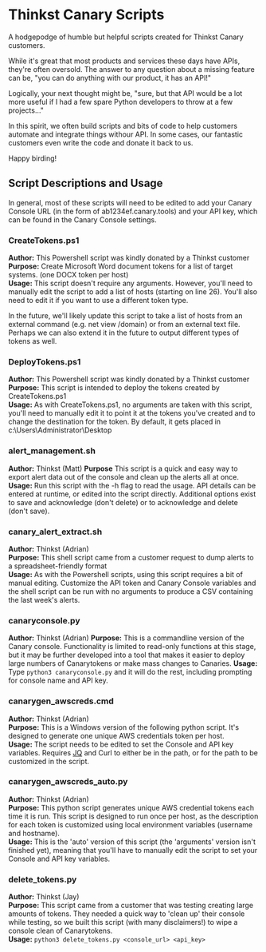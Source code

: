 # Thinkst Canary Scripts
A hodgepodge of humble but helpful scripts created for Thinkst Canary customers.

While it's great that most products and services these days have APIs, they're often oversold. The answer to any question about a missing feature can be, "you can do anything with our product, it has an API!"

Logically, your next thought might be, "sure, but that API would be a lot more useful if I had a few spare Python developers to throw at a few projects..."

In this spirit, we often build scripts and bits of code to help customers automate and integrate things withour API. In some cases, our fantastic customers even write the code and donate it back to us.

Happy birding!

## Script Descriptions and Usage
In general, most of these scripts will need to be edited to add your Canary Console URL (in the form of ab1234ef.canary.tools) and your API key, which can be found in the Canary Console settings.

### CreateTokens.ps1
**Author:** This Powershell script was kindly donated by a Thinkst customer  
**Purpose:** Create Microsoft Word document tokens for a list of target systems. (one DOCX token per host)  
**Usage:** This script doesn't require any arguments. However, you'll need to manually edit the script to add a list of hosts (starting on line 26). You'll also need to edit it if you want to use a different token type.  

In the future, we'll likely update this script to take a list of hosts from an external command (e.g. net view /domain) or from an external text file. Perhaps we can also extend it in the future to output different types of tokens as well.

### DeployTokens.ps1
**Author:** This Powershell script was kindly donated by a Thinkst customer  
**Purpose:** This script is intended to deploy the tokens created by CreateTokens.ps1  
**Usage:** As with CreateTokens.ps1, no arguments are taken with this script, you'll need to manually edit it to point it at the tokens you've created and to change the destination for the token. By default, it gets placed in c:\Users\Administrator\Desktop

### alert_management.sh
**Author:** Thinkst (Matt)
**Purpose** This script is a quick and easy way to export alert data out of the console and clean up the alerts all at once.
**Usage:** Run this script with the -h flag to read the usage. API details can be entered at runtime, or edited into the script directly. Additional options exist to save and acknowledge (don't delete) or to acknowledge and delete (don't save).

### canary_alert_extract.sh
**Author:** Thinkst (Adrian)  
**Purpose:** This shell script came from a customer request to dump alerts to a spreadsheet-friendly format  
**Usage:** As with the Powershell scripts, using this script requires a bit of manual editing. Customize the API token and Canary Console variables and the shell script can be run with no arguments to produce a CSV containing the last week's alerts.  

### canaryconsole.py
**Author:** Thinkst (Adrian)
**Purpose:** This is a commandline version of the Canary console. Functionality is limited to read-only functions at this stage, but it may be further developed into a tool that makes it easier to deploy large numbers of Canarytokens or make mass changes to Canaries.
**Usage:** Type ```python3 canaryconsole.py``` and it will do the rest, including prompting for console name and API key.

### canarygen_awscreds.cmd
**Author:** Thinkst (Adrian)  
**Purpose:** This is a Windows version of the following python script. It's designed to generate one unique AWS credentials token per host.  
**Usage:** The script needs to be edited to set the Console and API key variables. Requires [JQ](https://stedolan.github.io/jq/) and Curl to either be in the path, or for the path to be customized in the script.

### canarygen_awscreds_auto.py
**Author:** Thinkst (Adrian)  
**Purpose:** This python script generates unique AWS credential tokens each time it is run. This script is designed to run once per host, as the description for each token is customized using local environment variables (username and hostname).  
**Usage:** This is the 'auto' version of this script (the 'arguments' version isn't finished yet), meaning that you'll have to manually edit the script to set your Console and API key variables.

### delete_tokens.py
**Author:** Thinkst (Jay)  
**Purpose:** This script came from a customer that was testing creating large amounts of tokens. They needed a quick way to 'clean up' their console while testing, so we built this script (with many disclaimers!) to wipe a console clean of Canarytokens.  
**Usage:** `python3 delete_tokens.py <console_url> <api_key>`
